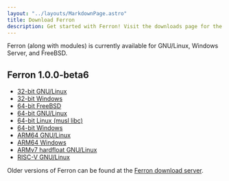 ```yaml
---
layout: "../layouts/MarkdownPage.astro"
title: Download Ferron
description: Get started with Ferron! Visit the downloads page for the latest stable releases to find your perfect fit!
---
```


Ferron (along with modules) is currently available for GNU/Linux, Windows Server, and FreeBSD.

## Ferron 1.0.0-beta6

- [32-bit GNU/Linux](https://downloads.ferronweb.org/1.0.0-beta6/ferron-1.0.0-beta6-i686-unknown-linux-gnu.zip)
- [32-bit Windows](https://downloads.ferronweb.org/1.0.0-beta6/ferron-1.0.0-beta6-i686-pc-windows-msvc.zip)
- [64-bit FreeBSD](https://downloads.ferronweb.org/1.0.0-beta6/ferron-1.0.0-beta6-x86_64-unknown-freebsd.zip)
- [64-bit GNU/Linux](https://downloads.ferronweb.org/1.0.0-beta6/ferron-1.0.0-beta6-x86_64-unknown-linux-gnu.zip)
- [64-bit Linux (musl libc)](https://downloads.ferronweb.org/1.0.0-beta6/ferron-1.0.0-beta6-x86_64-unknown-linux-musl.zip)
- [64-bit Windows](https://downloads.ferronweb.org/1.0.0-beta6/ferron-1.0.0-beta6-x86_64-pc-windows-msvc.zip)
- [ARM64 GNU/Linux](https://downloads.ferronweb.org/1.0.0-beta6/ferron-1.0.0-beta6-aarch64-unknown-linux-gnu.zip)
- [ARM64 Windows](https://downloads.ferronweb.org/1.0.0-beta6/ferron-1.0.0-beta6-aarch64-pc-windows-msvc.zip)
- [ARMv7 hardfloat GNU/Linux](https://downloads.ferronweb.org/1.0.0-beta6/ferron-1.0.0-beta6-armv7-unknown-linux-gnueabihf.zip)
- [RISC-V GNU/Linux](https://downloads.ferronweb.org/1.0.0-beta6/ferron-1.0.0-beta6-riscv64gc-unknown-linux-gnu.zip)

Older versions of Ferron can be found at the [Ferron download server](https://downloads.ferronweb.org/).
